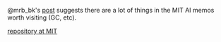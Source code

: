 @mrb_bk's [post](http://michaelrbernste.in/2013/05/28/a-generation-ago-a-thoroughly-modern-sampling.html) suggests there are a lot of things in the MIT AI memos worth visiting (GC, etc).

[repository at MIT](http://dspace.mit.edu/handle/1721.1/5460/browse?type=title)

